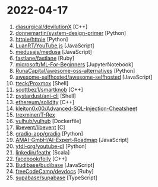 # 2022-04-17

1. [diasurgical/devilutionX](https://github.com/diasurgical/devilutionX "Diablo build for modern operating systems") [C++]
2. [donnemartin/system-design-primer](https://github.com/donnemartin/system-design-primer "Learn how to design large-scale systems. Prep for the system design interview. Includes Anki flashcards.") [Python]
3. [httpie/httpie](https://github.com/httpie/httpie "As easy as /aitch-tee-tee-pie/ 🥧 Modern, user-friendly command-line HTTP client for the API era. JSON support, colors, sessions, downloads, plugins & more. https://twitter.com/httpie") [Python]
4. [LuanRT/YouTube.js](https://github.com/LuanRT/YouTube.js "🎥 full-featured wrapper around YouTube's private API") [JavaScript]
5. [medusajs/medusa](https://github.com/medusajs/medusa "The open-source Shopify alternative ⚡️") [JavaScript]
6. [fastlane/fastlane](https://github.com/fastlane/fastlane "🚀 The easiest way to automate building and releasing your iOS and Android apps") [Ruby]
7. [microsoft/ML-For-Beginners](https://github.com/microsoft/ML-For-Beginners "12 weeks, 26 lessons, 52 quizzes, classic Machine Learning for all") [JupyterNotebook]
8. [RunaCapital/awesome-oss-alternatives](https://github.com/RunaCapital/awesome-oss-alternatives "Awesome list of open-source startup alternatives to well-known SaaS products 🚀") [Python]
9. [awesome-selfhosted/awesome-selfhosted](https://github.com/awesome-selfhosted/awesome-selfhosted "A list of Free Software network services and web applications which can be hosted on your own servers") [JavaScript]
10. [tteck/Proxmox](https://github.com/tteck/Proxmox "Proxmox Helper Scripts") [Shell]
11. [scottbez1/smartknob](https://github.com/scottbez1/smartknob "Haptic input knob with software-defined endstops and virtual detents") [C++]
12. [pystardust/ani-cli](https://github.com/pystardust/ani-cli "A cli tool to browse and play anime") [Shell]
13. [ethereum/solidity](https://github.com/ethereum/solidity "Solidity, the Smart Contract Programming Language") [C++]
14. [kleiton0x00/Advanced-SQL-Injection-Cheatsheet](https://github.com/kleiton0x00/Advanced-SQL-Injection-Cheatsheet "A cheat sheet that contains advanced queries for SQL Injection of all types.") 
15. [trexminer/T-Rex](https://github.com/trexminer/T-Rex "T-Rex NVIDIA GPU miner with web control monitoring page") 
16. [vulhub/vulhub](https://github.com/vulhub/vulhub "Pre-Built Vulnerable Environments Based on Docker-Compose") [Dockerfile]
17. [libevent/libevent](https://github.com/libevent/libevent "Event notification library") [C]
18. [gradio-app/gradio](https://github.com/gradio-app/gradio "Create UIs for your machine learning model in Python in 3 minutes") [Python]
19. [AMAI-GmbH/AI-Expert-Roadmap](https://github.com/AMAI-GmbH/AI-Expert-Roadmap "Roadmap to becoming an Artificial Intelligence Expert in 2022") [JavaScript]
20. [ytdl-org/youtube-dl](https://github.com/ytdl-org/youtube-dl "Command-line program to download videos from YouTube.com and other video sites") [Python]
21. [linkedin/feathr](https://github.com/linkedin/feathr "Feathr – An Enterprise-Grade, High Performance Feature Store") [Scala]
22. [facebook/folly](https://github.com/facebook/folly "An open-source C++ library developed and used at Facebook.") [C++]
23. [Budibase/budibase](https://github.com/Budibase/budibase "Budibase is an open-source low-code platform for creating internal apps in minutes. Supports PostgreSQL, MySQL, MSSQL, MongoDB, Rest API, Docker, K8s 🚀") [JavaScript]
24. [freeCodeCamp/devdocs](https://github.com/freeCodeCamp/devdocs "API Documentation Browser") [Ruby]
25. [supabase/supabase](https://github.com/supabase/supabase "The open source Firebase alternative. Follow to stay updated about our public Beta.") [TypeScript]

